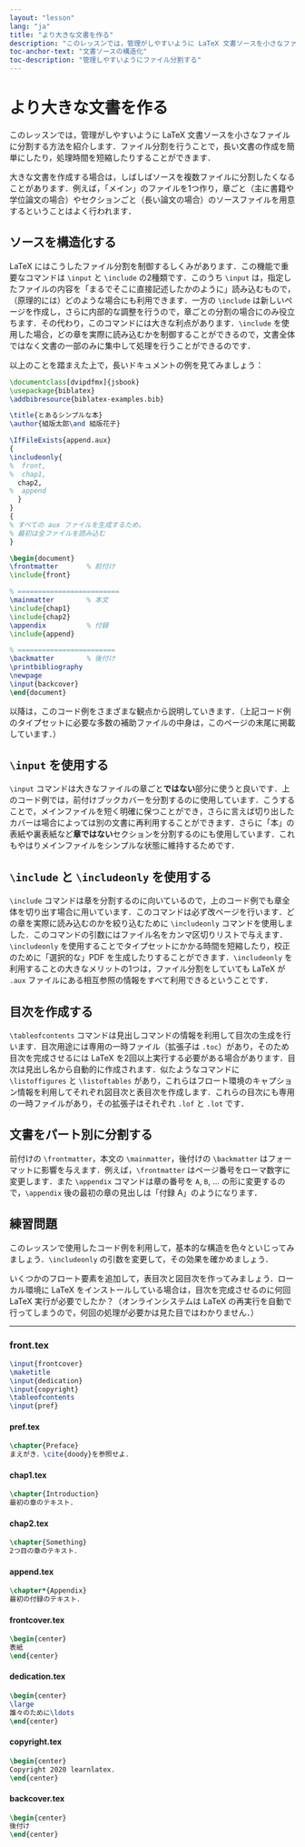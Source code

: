 ```yaml
---
layout: "lesson"
lang: "ja"
title: "より大きな文書を作る"
description: "このレッスンでは，管理がしやすいように LaTeX 文書ソースを小さなファイルに分割する方法を紹介します．ファイル分割を行うことで，長い文書の作成を簡単にしたり，処理時間を短縮したりすることができます．"
toc-anchor-text: "文書ソースの構造化"
toc-description: "管理しやすいようにファイル分割する"
---
```


# より大きな文書を作る

<script>
preincludes = {
 "pre0": {
    "pre1": "front.tex",
    "pre2": "pref.tex",
    "pre3": "chap1.tex",
    "pre4": "chap2.tex",
    "pre5": "append.tex",
    "pre6": "frontcover.tex",
    "pre7": "dedication.tex",
    "pre8": "copyright.tex",
    "pre9": "backcover.tex",
   }
}
</script>

<span class="summary">このレッスンでは，管理がしやすいように LaTeX 文書ソースを小さなファイルに分割する方法を紹介します．ファイル分割を行うことで，長い文書の作成を簡単にしたり，処理時間を短縮したりすることができます．</span>

大きな文書を作成する場合は，しばしばソースを複数ファイルに分割したくなることがあります．例えば，「メイン」のファイルを1つ作り，章ごと（主に書籍や学位論文の場合）やセクションごと（長い論文の場合）のソースファイルを用意するということはよく行われます．

## ソースを構造化する

LaTeX にはこうしたファイル分割を制御するしくみがあります．この機能で重要なコマンドは `\input` と `\include` の2種類です．このうち `\input` は，指定したファイルの内容を「まるでそこに直接記述したかのように」読み込むもので，（原理的には）どのような場合にも利用できます．一方の `\include` は新しいページを作成し，さらに内部的な調整を行うので，章ごとの分割の場合にのみ役立ちます．その代わり，このコマンドには大きな利点があります．`\include` を使用した場合，どの章を実際に読み込むかを制御することができるので，文書全体ではなく文書の一部のみに集中して処理を行うことができるのです．

以上のことを踏まえた上で，長いドキュメントの例を見てみましょう：

<!-- pre0 {% raw %} -->
```latex
\documentclass[dvipdfmx]{jsbook}
\usepackage{biblatex}
\addbibresource{biblatex-examples.bib}

\title{とあるシンプルな本}
\author{組版太郎\and 組版花子}

\IfFileExists{append.aux}
{
\includeonly{
%  front,
%  chap1,
  chap2,
%  append
  }
}
{
% すべての aux ファイルを生成するため，
% 最初は全ファイルを読み込む
}

\begin{document}
\frontmatter       % 前付け
\include{front}

% =========================
\mainmatter        % 本文
\include{chap1}
\include{chap2}
\appendix          % 付録
\include{append}

% ========================
\backmatter        % 後付け
\printbibliography
\newpage
\input{backcover}
\end{document}
```
<!-- {% endraw %} -->

以降は，このコード例をさまざまな観点から説明していきます．（上記コード例のタイプセットに必要な多数の補助ファイルの中身は，このページの末尾に掲載しています．）

## `\input` を使用する

`\input` コマンドは大きなファイルの章ごと**ではない**部分に使うと良いです．上のコード例では，前付けブックカバーを分割するのに使用しています．こうすることで，メインファイルを短く明確に保つことができ，さらに言えば切り出したカバーは場合によっては別の文書に再利用することができます．さらに「本」の表紙や裏表紙など**章ではない**セクションを分割するのにも使用しています．これもやはりメインファイルをシンプルな状態に維持するためです．

## `\include` と `\includeonly` を使用する

`\include` コマンドは章を分割するのに向いているので，上のコード例でも章全体を切り出す場合に用いています．このコマンドは必ず改ページを行います．どの章を実際に読み込むのかを絞り込むために `\includeonly` コマンドを使用しました．このコマンドの引数にはファイル名をカンマ区切りリストで与えます．`\includeonly` を使用することでタイプセットにかかる時間を短縮したり，校正のために「選択的な」PDF を生成したりすることができます．`\includeonly` を利用することの大きなメリットの1つは，ファイル分割をしていても LaTeX が `.aux` ファイルにある相互参照の情報をすべて利用できるということです．

## 目次を作成する

`\tableofcontents` コマンドは見出しコマンドの情報を利用して目次の生成を行います．目次用途には専用の一時ファイル（拡張子は `.toc`）があり，そのため目次を完成させるには LaTeX を2回以上実行する必要がある場合があります．目次は見出し名から自動的に作成されます．似たようなコマンドに `\listoffigures` と `\listoftables` があり，これらはフロート環境のキャプション情報を利用してそれぞれ図目次と表目次を作成します．これらの目次にも専用の一時ファイルがあり，その拡張子はそれぞれ `.lof` と `.lot` です．

## 文書をパート別に分割する

前付けの `\frontmatter`，本文の `\mainmatter`，後付けの `\backmatter` はフォーマットに影響を与えます．例えば，`\frontmatter` はページ番号をローマ数字に変更します．また `\appendix` コマンドは章の番号を `A`, `B`, ... の形に変更するので，`\appendix` 後の最初の章の見出しは「付録 A」のようになります．

## 練習問題

このレッスンで使用したコード例を利用して，基本的な構造を色々といじってみましょう．`\includeonly` の引数を変更して，その効果を確かめましょう．

いくつかのフロート要素を追加して，表目次と図目次を作ってみましょう．ローカル環境に LaTeX をインストールしている場合は，目次を完成させるのに何回 LaTeX 実行が必要でしたか？（オンラインシステムは LaTeX の再実行を自動で行ってしまうので，何回の処理が必要かは見た目ではわかりません．）

----

### front.tex
<!-- pre1 {% raw %} -->
```latex
\input{frontcover}
\maketitle
\input{dedication}
\input{copyright}
\tableofcontents
\input{pref}
```

#### pref.tex
<!-- pre2 {% raw %} -->
```latex
\chapter{Preface}
まえがき．\cite{doody}を参照せよ．
```
<!-- {% endraw %} -->

#### chap1.tex
<!-- pre3 {% raw %} -->
```latex
\chapter{Introduction}
最初の章のテキスト．
```
<!-- {% endraw %} -->

#### chap2.tex
<!-- pre4 {% raw %} -->
```latex
\chapter{Something}
2つ目の章のテキスト．
```
<!-- {% endraw %} -->

####  append.tex
<!-- pre5 {% raw %} -->
```latex
\chapter*{Appendix}
最初の付録のテキスト．
```
<!-- {% endraw %} -->

#### frontcover.tex
<!-- pre6 {% raw %} -->
```latex
\begin{center}
表紙
\end{center}
```
<!-- {% endraw %} -->

#### dedication.tex
<!-- pre7 {% raw %} -->
```latex
\begin{center}
\large
誰々のために\ldots
\end{center}
```
<!-- {% endraw %} -->

#### copyright.tex
<!-- pre8 {% raw %} -->
```latex
\begin{center}
Copyright 2020 learnlatex.
\end{center}
```
<!-- {% endraw %} -->

#### backcover.tex
<!-- pre9 {% raw %} -->
```latex
\begin{center}
後付け
\end{center}
```
<!-- {% endraw %} -->
